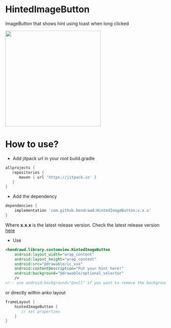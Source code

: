 # HintedImageButton

ImageButton that shows hint using toast when long clicked

<img src="https://user-images.githubusercontent.com/9481791/48111769-a0235d00-e285-11e8-9ffe-0029d801c74f.jpg" width="300px"/>

# How to use?
- Add jitpack url in your root build.gradle
```gradle
allprojects {
   repositories {
      maven { url 'https://jitpack.io' }
   }
}
```
- Add the dependency
```gradle
dependencies {
    implementation 'com.github.hendrawd:HintedImageButton:x.x.x'
}
```
Where **x.x.x** is the latest release version. Check the latest release version [here](https://github.com/hendrawd/HintedImageButton/releases)
- Use
```XML
<hendrawd.library.customview.HintedImageButton
    android:layout_width="wrap_content"
    android:layout_height="wrap_content"
    android:src="@drawable/ic_xxx"
    android:contentDescription="Put your hint here!"
    android:background="@drawable/optional_selector"
    />
<!-- use android:background="@null" if you want to remove the background-->
```
or directly within anko layout
```kotlin
frameLayout { 
    hintedImageButton { 
       // set properties
    }
}
```
